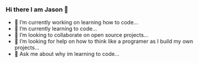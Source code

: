 ### Hi there I am Jason 👋

- 🔭 I’m currently working on learning how to code...
- 🌱 I’m currently learning to code...
- 👯 I’m looking to collaborate on open source projects...
- 🤔 I’m looking for help on how to think like a programer as I build my own projects...
- 💬 Ask me about why im learning to code...
